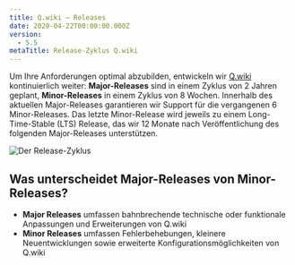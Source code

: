 ```yaml
---
title: Q.wiki – Releases
date: 2020-04-22T00:00:00.000Z
version:
  - 5.5
metaTitle: Release-Zyklus Q.wiki
---
```


Um Ihre Anforderungen optimal abzubilden, entwickeln wir [Q.wiki](https://www.modell-aachen.de/de/qwiki) kontinuierlich weiter: **Major-Releases** sind in einem Zyklus von 2 Jahren geplant, **Minor-Releases** in einem Zyklus von 8 Wochen. Innerhalb des aktuellen Major-Releases garantieren wir Support für die vergangenen 6 Minor-Releases. Das letzte Minor-Release wird jeweils zu einem Long-Time-Stable (LTS) Release, das wir 12 Monate nach Veröffentlichung des folgenden Major-Releases unterstützen.

![Der Release-Zyklus](/images/releasezyklus_v21.png)

## Was unterscheidet Major-Releases von Minor-Releases?

- **Major Releases** umfassen bahnbrechende technische oder funktionale Anpassungen und Erweiterungen von Q.wiki
- **Minor Releases** umfassen Fehlerbehebungen, kleinere Neuentwicklungen sowie erweiterte Konfigurationsmöglichkeiten von Q.wiki
